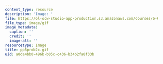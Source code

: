 ```yaml
---
content_type: resource
description: 'Image: '
file: https://ol-ocw-studio-app-production.s3.amazonaws.com/courses/6-042j-mathematics-for-computer-science-spring-2015/a0da4bb0496bb05cc436b34b2fa8f33b_pp5prob2c.gif
file_type: image/gif
image_metadata:
  caption: ''
  credit: ''
  image-alt: ''
resourcetype: Image
title: pp5prob2c.gif
uid: a0da4bb0-496b-b05c-c436-b34b2fa8f33b
---
```

